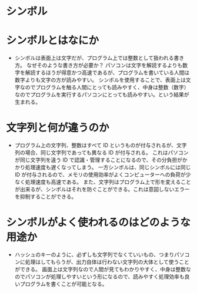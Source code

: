 # シンボル

# シンボルとはなにか

- シンボルは表面上は文字だが、プログラム上では整数として扱われる書き方。
  なぜそのような書き方が必要か？
  パソコンは文字を解読するよりも数字を解読するほうが得意かつ高速であるが、プログラムを書いている人間は数字よりも文字の方が読みやすい。
  シンボルを使用することで、表面上は文字なのでプログラムを触る人間にとっても読みやすく、中身は整数（数字）なのでプログラムを実行するパソコンにとっても読みやすい。という結果が生まれる。

# 文字列と何が違うのか

- プログラム上の文字列、整数はすべて ID というものが付与されるが、文字列の場合、同じ文字列であっても異なる ID が付与される。
  これはパソコンが同じ文字列を違う ID で認識・管理することになるので、その分負担がかかり処理速度も遅くなってしまう。
  一方シンボルは、同じシンボルには同じ ID が付与されるので、メモリの使用効率がよくコンピューターへの負荷が少なく処理速度も高速である。
  また、文字列はプログラム上で形を変えることが出来るが、シンボルはそれを防ぐことができる。これは意図しないエラーを抑制することができる。

# シンボルがよく使われるのはどのような用途か

- ハッシュのキーのように、必ずしも文字列でなくていいもの、つまりパソコンに処理はしてもらうが、出力自体は行わない文字列の大体として使うことができる。
  画面上は文字列なので人間が見てもわかりやすく、中身は整数なのでパソコンが処理しやすいという形になるので、読みやすく処理効率も良いプログラムを書くことが可能となる。
